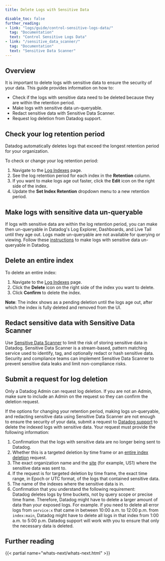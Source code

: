 ```yaml
---
title: Delete Logs with Sensitive Data

disable_toc: false
further_reading:
- link: "logs/guide/control-sensitive-logs-data/"
  tag: "Documentation"
  text: "Control Sensitive Logs Data"
- link: "/sensitive_data_scanner/"
  tag: "Documentation"
  text: "Sensitive Data Scanner"
---
```


## Overview

It is important to delete logs with sensitive data to ensure the security of your data. This guide provides information on how to:

- Check if the logs with sensitive data need to be deleted because they are within the retention period.
- Make logs with sensitive data un-queryable.
- Redact sensitive data with Sensitive Data Scanner.
- Request log deletion from Datadog support.

## Check your log retention period

Datadog automatically deletes logs that exceed the longest retention period for your organization.

To check or change your log retention period:

1. Navigate to the [Log Indexes][1] page.
1. See the log retention period for each index in the **Retention** column.
1. If you want to make logs age out faster, click the **Edit** icon on the right side of the index.
1. Update the **Set Index Retention** dropdown menu to a new retention period.

## Make logs with sensitive data un-queryable

If logs with sensitive data are within the log retention period, you can make then un-queryable in Datadog's Log Explorer, Dashboards, and Live Tail until they age out. Logs made un-queryable are not available for querying or viewing. Follow these [instructions][2] to make logs with sensitive data un-queryable in Datadog.

## Delete an entire index

To delete an entire index:

1. Navigate to the [Log Indexes][1] page.
1. Click the **Delete** icon on the right side of the index you want to delete.
1. Click **Confirm** to delete the index.

**Note**: The index shows as a pending deletion until the logs age out, after which the index is fully deleted and removed from the UI.

## Redact sensitive data with Sensitive Data Scanner

Use [Sensitive Data Scanner][5] to limit the risk of storing sensitive data in Datadog. Sensitive Data Scanner is a stream-based, pattern matching service used to identify, tag, and optionally redact or hash sensitive data. Security and compliance teams can implement Sensitive Data Scanner to prevent sensitive data leaks and limit non-compliance risks.

## Submit a request for log deletion

<div class="alert alert-warning">
Only a Datadog Admin can request log deletion. If you are not an Admin, make sure to include an Admin on the request so they can confirm the deletion request.
</div>

If the options for changing your retention period, making logs un-queryable, and redacting sensitive data using Sensitive Data Scanner are not enough to ensure the security of your data, submit a request to [Datadog support][3] to delete the indexed logs with sensitive data. Your request must provide the following information:

1. Confirmation that the logs with sensitive data are no longer being sent to Datadog.
1. Whether this is a targeted deletion by time frame or an [entire index deletion](#delete-an-entire-index) request.
1. The exact organization name and the [site][4] (for example, US1) where the sensitive data was sent to.
1. If the request is for targeted deletion by time frame, the exact time range, in Epoch or UTC format, of the logs that contained sensitive data.
1. The name of the indexes where the sensitive data is in.
1. Confirmation that you understand the following requirement:
   <div class="alert alert-danger">
   Datadog deletes logs by time buckets, not by query scope or precise time frame. Therefore, Datadog might have to delete a larger amount of data than your exposed logs. For example. if you need to delete all error logs from <code>service:x</code> that came in between 10:00 a.m. to 12:00 p.m. from <code>index:main</code>, Datadog might have to delete all logs in that index from 1:00 a.m. to 5:00 p.m. Datadog support will work with you to ensure that only the necessary data is deleted.
   </div>

## Further reading

{{< partial name="whats-next/whats-next.html" >}}

[1]: https://app.datadoghq.com/logs/pipelines/indexes
[2]: /logs/guide/control-sensitive-logs-data/#make-sensitive-logs-un-queryable-in-datadog-until-they-age-out
[3]: /help/
[4]: /getting_started/site/
[5]: https://www.datadoghq.com/product/sensitive-data-scanner/
